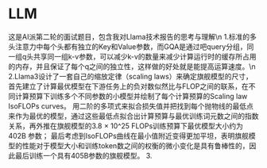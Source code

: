 # LLM
这是AI派第二轮的面试题目，包含我对Llama技术报告的思考与理解\n
1.标准的多头注意力中每个头都有独立的Key和Value参数，而GQA是通过吧query分组，同一组q头共享同一组k-v参数，可以减少k-v的数量来减少计算运行时的缓存所占用的内存，并且保证了每个q之间的独立性，这样做的好处就是能提高运算速度。\n
2.Llama3设计了一套自己的缩放定律（scaling laws）来确定旗舰模型的尺寸，首先建立了计算最优模型在下游任务上的负对数似然比与FLOP之间的联系，在不同计算预算下训练多个不同参数的小模型并绘制了每个计算预算的Scaling law IsoFLOPs curves。
用二阶的多项式来拟合损失值并把找到每个抛物线的最低点来作为最优的模型，通过这些最低点拟合出计算预算与最优训练词元数之间的指数关系，再外推在旗舰模型的3.8 × 10^25 FLOPs训练预算下最优模型大小约为 402B 参数；
最后考虑到IsoFLOPs曲线在最小值附近变得更加平坦，表明旗舰模型的性能对于模型大小和训练token数之间的权衡的微小变化是具有鲁棒性的，因此最后训练一个具有405B参数的旗舰模型。
3.
